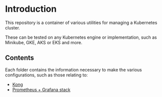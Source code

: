 # Introduction

This repository is a container of various utilities for managing a Kubernetes cluster.

These can be tested on any Kubernetes engine or implementation, such as Minikube, GKE, AKS or EKS and more.

## Contents

Each folder contains the information necessary to make the various configurations, such as those relating to:

- [Kong](https://github.com/lucapompei/k8s-cluster/kong)
- [Prometheus + Grafana stack](https://github.com/lucapompei/k8s-cluster/monitoring)